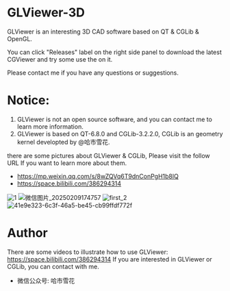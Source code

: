 # GLViewer-3D
GLViewer is an interesting 3D CAD software based on QT &amp; CGLib &amp; OpenGL.

You can click "Releases" label on the right side panel to download the latest CGViewer and try some use the on it.

Please contact me if you have any questions or suggestions.

# Notice:
1. GLViewer is not an open source software, and you can contact me to learn more information.
2. GLViewer is based on QT-6.8.0 and CGLib-3.2.2.0, CGLib is an geometry kernel developted by @哈市雪花.

there are some pictures about GLViewer & CGLib, Please visit the follow URL If you want to learn more about them.
* https://mp.weixin.qq.com/s/8wZQVq6T9dnConPgH1b8lQ
* https://space.bilibili.com/386294314

![1](https://github.com/user-attachments/assets/16a45634-f0b0-4257-9f10-0ae0dc4242a5)
![微信图片_20250209174757](https://github.com/user-attachments/assets/333bebd6-9112-4ae5-9051-9a35e3420350)
![first_2](https://github.com/user-attachments/assets/c4548a9d-8146-4405-9570-a20d790a86c8)
![41e9e323-6c3f-46a5-be45-cb99ffdf772f](https://github.com/user-attachments/assets/dd6e5623-4167-4bff-8df2-361b9115d685)

# Author
There are some videos to illustrate how to use GLViewer: https://space.bilibili.com/386294314
If you are interested in GLViewer or CGLib, you can contact with me.

* 微信公众号: 哈市雪花
